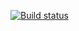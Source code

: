 [![Build status](https://ci.appveyor.com/api/projects/status/msdhng63gg3dw2bp/branch/main?svg=true)](https://ci.appveyor.com/project/fdarcy/selenide/branch/main)